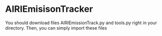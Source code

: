 # AIRIEmisisonTracker

You should download files AIRIEmissionTrack.py and tools.py right in your directory.
Then, you can simply import these files
